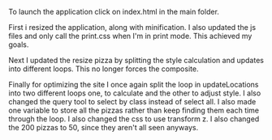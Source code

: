 To launch the application click on index.html in the main folder.

First i resized the application, along with minification. I also updated the js files and only call the print.css
when I'm in print mode. This achieved my goals.

Next I updated the resize pizza by splitting the style calculation and updates into different loops. This no longer
forces the composite.

Finally for optimizing the site I once again split the loop in updateLocations into two different loops one, to
calculate and the other to adjust style. I also changed the query tool to select by class instead of select all. I also
made one variable to store all the pizzas rather than keep finding them each time through the loop. I also changed
the css to use transform z. I also changed the 200 pizzas to 50, since they aren't all seen anyways.